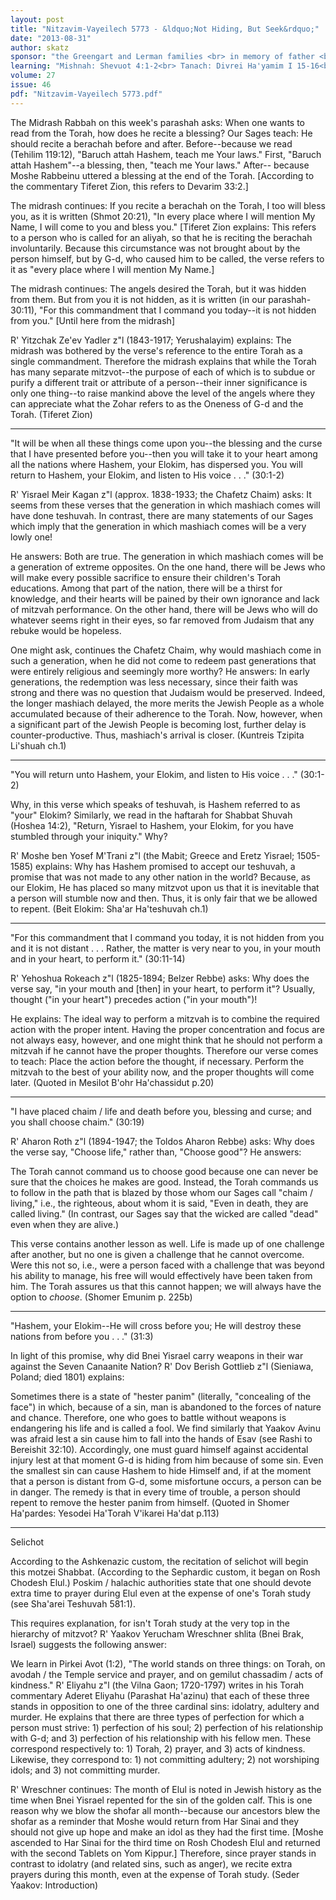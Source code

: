 ```yaml
---
layout: post
title: "Nitzavim-Vayeilech 5773 - &ldquo;Not Hiding, But Seek&rdquo;"
date: "2013-08-31"
author: skatz
sponsor: "the Greengart and Lerman families <br> in memory of father <br> Zvi ben Ben Zion a\"h <br> (Harry Greengart) <br>&nbsp;&nbsp;&nbsp;<br>Mr. and Mrs. Menachem Simcha Katz <br> in honor of the marriage of <br> their daughter Sara Rivky"
learning: "Mishnah: Shevuot 4:1-2<br> Tanach: Divrei Ha'yamim I 15-16<br> Daf Yomi (Bavli): Pesachim 72<br> Halachah: Mishnah Berurah 301:19-21"
volume: 27
issue: 46
pdf: "Nitzavim-Vayeilech 5773.pdf"
---
```


The Midrash Rabbah on this week's parashah asks: When one wants to read from the Torah, how does he recite a blessing? Our Sages teach: He should recite a berachah before and after. Before--because we read (Tehilim 119:12), "Baruch attah Hashem, teach me Your laws." First, "Baruch attah Hashem"--a blessing, then, "teach me Your laws." After-- because Moshe Rabbeinu uttered a blessing at the end of the Torah. \[According to the commentary Tiferet Zion, this refers to Devarim 33:2.\]

The midrash continues: If you recite a berachah on the Torah, I too will bless you, as it is written (Shmot 20:21), "In every place where I will mention My Name, I will come to you and bless you." \[Tiferet Zion explains: This refers to a person who is called for an aliyah, so that he is reciting the berachah involuntarily. Because this circumstance was not brought about by the person himself, but by G-d, who caused him to be called, the verse refers to it as "every place where I will mention My Name.\]

The midrash continues: The angels desired the Torah, but it was hidden from them. But from you it is not hidden, as it is written (in our parashah-30:11), "For this commandment that I command you today--it is not hidden from you." \[Until here from the midrash\]

R' Yitzchak Ze'ev Yadler z"l (1843-1917; Yerushalayim) explains: The midrash was bothered by the verse's reference to the entire Torah as a single commandment. Therefore the midrash explains that while the Torah has many separate mitzvot--the purpose of each of which is to subdue or purify a different trait or attribute of a person--their inner significance is only one thing--to raise mankind above the level of the angels where they can appreciate what the Zohar refers to as the Oneness of G-d and the Torah. (Tiferet Zion)

********

"It will be when all these things come upon you--the blessing and the curse that I have presented before you--then you will take it to your heart among all the nations where Hashem, your Elokim, has dispersed you. You will return to Hashem, your Elokim, and listen to His voice . . ." (30:1-2)

R' Yisrael Meir Kagan z"l (approx. 1838-1933; the Chafetz Chaim) asks: It seems from these verses that the generation in which mashiach comes will have done teshuvah. In contrast, there are many statements of our Sages which imply that the generation in which mashiach comes will be a very lowly one!

He answers: Both are true. The generation in which mashiach comes will be a generation of extreme opposites. On the one hand, there will be Jews who will make every possible sacrifice to ensure their children's Torah educations. Among that part of the nation, there will be a thirst for knowledge, and their hearts will be pained by their own ignorance and lack of mitzvah performance. On the other hand, there will be Jews who will do whatever seems right in their eyes, so far removed from Judaism that any rebuke would be hopeless.

One might ask, continues the Chafetz Chaim, why would mashiach come in such a generation, when he did not come to redeem past generations that were entirely religious and seemingly more worthy? He answers: In early generations, the redemption was less necessary, since their faith was strong and there was no question that Judaism would be preserved. Indeed, the longer mashiach delayed, the more merits the Jewish People as a whole accumulated because of their adherence to the Torah. Now, however, when a significant part of the Jewish People is becoming lost, further delay is counter-productive. Thus, mashiach's arrival is closer. (Kuntreis Tzipita Li'shuah ch.1)

********

"You will return unto Hashem, your Elokim, and listen to His voice . . ." (30:1-2)

Why, in this verse which speaks of teshuvah, is Hashem referred to as "your" Elokim? Similarly, we read in the haftarah for Shabbat Shuvah (Hoshea 14:2), "Return, Yisrael to Hashem, your Elokim, for you have stumbled through your iniquity." Why?

R' Moshe ben Yosef M'Trani z"l (the Mabit; Greece and Eretz Yisrael; 1505-1585) explains: Why has Hashem promised to accept our teshuvah, a promise that was not made to any other nation in the world? Because, as our Elokim, He has placed so many mitzvot upon us that it is inevitable that a person will stumble now and then. Thus, it is only fair that we be allowed to repent. (Beit Elokim: Sha'ar Ha'teshuvah ch.1)

********

"For this commandment that I command you today, it is not hidden from you and it is not distant . . . Rather, the matter is very near to you, in your mouth and in your heart, to perform it." (30:11-14)

R' Yehoshua Rokeach z"l (1825-1894; Belzer Rebbe) asks: Why does the verse say, "in your mouth and \[then\] in your heart, to perform it"? Usually, thought ("in your heart") precedes action ("in your mouth")!

He explains: The ideal way to perform a mitzvah is to combine the required action with the proper intent. Having the proper concentration and focus are not always easy, however, and one might think that he should not perform a mitzvah if he cannot have the proper thoughts. Therefore our verse comes to teach: Place the action before the thought, if necessary. Perform the mitzvah to the best of your ability now, and the proper thoughts will come later. (Quoted in Mesilot B'ohr Ha'chassidut p.20)

********

"I have placed chaim / life and death before you, blessing and curse; and you shall choose chaim." (30:19)

R' Aharon Roth z"l (1894-1947; the Toldos Aharon Rebbe) asks: Why does the verse say, "Choose life," rather than, "Choose good"? He answers:

The Torah cannot command us to choose good because one can never be sure that the choices he makes are good. Instead, the Torah commands us to follow in the path that is blazed by those whom our Sages call "chaim / living," i.e., the righteous, about whom it is said, "Even in death, they are called living." (In contrast, our Sages say that the wicked are called "dead" even when they are alive.)

This verse contains another lesson as well. Life is made up of one challenge after another, but no one is given a challenge that he cannot overcome. Were this not so, i.e., were a person faced with a challenge that was beyond his ability to manage, his free will would effectively have been taken from him. The Torah assures us that this cannot happen; we will always have the option to *choose*. (Shomer Emunim p. 225b)

********

"Hashem, your Elokim--He will cross before you; He will destroy these nations from before you . . ." (31:3)

In light of this promise, why did Bnei Yisrael carry weapons in their war against the Seven Canaanite Nation? R' Dov Berish Gottlieb z"l (Sieniawa, Poland; died 1801) explains:

Sometimes there is a state of "hester panim" (literally, "concealing of the face") in which, because of a sin, man is abandoned to the forces of nature and chance. Therefore, one who goes to battle without weapons is endangering his life and is called a fool. We find similarly that Yaakov Avinu was afraid lest a sin cause him to fall into the hands of Esav (see Rashi to Bereishit 32:10). Accordingly, one must guard himself against accidental injury lest at that moment G-d is hiding from him because of some sin. Even the smallest sin can cause Hashem to hide Himself and, if at the moment that a person is distant from G-d, some misfortune occurs, a person can be in danger. The remedy is that in every time of trouble, a person should repent to remove the hester panim from himself. (Quoted in Shomer Ha'pardes: Yesodei Ha'Torah V'ikarei Ha'dat p.113)

********

Selichot

According to the Ashkenazic custom, the recitation of selichot will begin this motzei Shabbat. (According to the Sephardic custom, it began on Rosh Chodesh Elul.) Poskim / halachic authorities state that one should devote extra time to prayer during Elul even at the expense of one's Torah study (see Sha'arei Teshuvah 581:1).

This requires explanation, for isn't Torah study at the very top in the hierarchy of mitzvot? R' Yaakov Yerucham Wreschner shlita (Bnei Brak, Israel) suggests the following answer:

We learn in Pirkei Avot (1:2), "The world stands on three things: on Torah, on avodah / the Temple service and prayer, and on gemilut chassadim / acts of kindness." R' Eliyahu z"l (the Vilna Gaon; 1720-1797) writes in his Torah commentary Aderet Eliyahu (Parashat Ha'azinu) that each of these three stands in opposition to one of the three cardinal sins: idolatry, adultery and murder. He explains that there are three types of perfection for which a person must strive: 1) perfection of his soul; 2) perfection of his relationship with G-d; and 3) perfection of his relationship with his fellow men. These correspond respectively to: 1) Torah, 2) prayer, and 3) acts of kindness. Likewise, they correspond to: 1) not committing adultery; 2) not worshiping idols; and 3) not committing murder.

R' Wreschner continues: The month of Elul is noted in Jewish history as the time when Bnei Yisrael repented for the sin of the golden calf. This is one reason why we blow the shofar all month--because our ancestors blew the shofar as a reminder that Moshe would return from Har Sinai and they should not give up hope and make an idol as they had the first time. \[Moshe ascended to Har Sinai for the third time on Rosh Chodesh Elul and returned with the second Tablets on Yom Kippur.\] Therefore, since prayer stands in contrast to idolatry (and related sins, such as anger), we recite extra prayers during this month, even at the expense of Torah study. (Seder Yaakov: Introduction)

